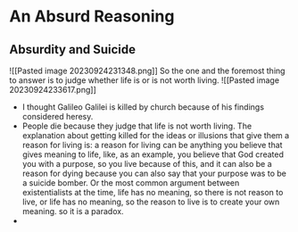 # An Absurd Reasoning
## Absurdity and Suicide
![[Pasted image 20230924231348.png]]
So the one and the foremost thing to answer is to judge whether life is or is not worth living.
![[Pasted image 20230924233617.png]]
- I thought Galileo Galilei is killed by church because of his findings considered heresy. 
- People die because they judge that life is not worth living. The explanation about getting killed for the ideas or illusions that give them a reason for living is: a reason for living can be anything you believe that gives meaning to life, like, as an example, you believe that God created you with a purpose, so you live because of this, and it can also be a reason for dying because you can also say that your purpose was to be a suicide bomber. Or the most common argument between existentialists at the time, life has no meaning, so there is not reason to live, or life has no meaning, so the reason to live is to create your own meaning. so it is a paradox.
- 